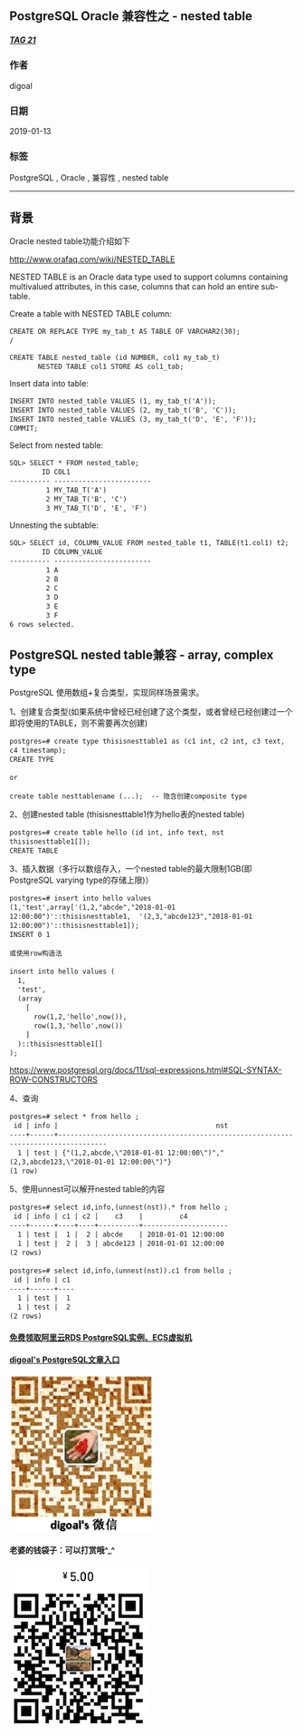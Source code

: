 ## PostgreSQL Oracle 兼容性之 - nested table     
##### [TAG 21](../class/21.md)  
                   
### 作者                   
digoal                    
                      
### 日期                    
2019-01-13                                               
                    
### 标签                                                                                                                                    
PostgreSQL , Oracle , 兼容性 , nested table       
                  
----                    
                  
## 背景         
Oracle nested table功能介绍如下  
  
http://www.orafaq.com/wiki/NESTED_TABLE  
  
NESTED TABLE is an Oracle data type used to support columns containing multivalued attributes, in this case, columns that can hold an entire sub-table.    
  
Create a table with NESTED TABLE column:  
  
```  
CREATE OR REPLACE TYPE my_tab_t AS TABLE OF VARCHAR2(30);  
/  
```  
  
```  
CREATE TABLE nested_table (id NUMBER, col1 my_tab_t)  
       NESTED TABLE col1 STORE AS col1_tab;  
```  
  
Insert data into table:  
  
```  
INSERT INTO nested_table VALUES (1, my_tab_t('A'));  
INSERT INTO nested_table VALUES (2, my_tab_t('B', 'C'));  
INSERT INTO nested_table VALUES (3, my_tab_t('D', 'E', 'F'));  
COMMIT;  
```  
  
Select from nested table:  
  
```  
SQL> SELECT * FROM nested_table;  
        ID COL1  
---------- ------------------------  
         1 MY_TAB_T('A')  
         2 MY_TAB_T('B', 'C')  
         3 MY_TAB_T('D', 'E', 'F')  
```  
  
Unnesting the subtable:  
  
  
```  
SQL> SELECT id, COLUMN_VALUE FROM nested_table t1, TABLE(t1.col1) t2;  
        ID COLUMN_VALUE  
---------- ------------------------  
         1 A  
         2 B  
         2 C  
         3 D  
         3 E  
         3 F  
6 rows selected.  
```  
  
## PostgreSQL nested table兼容 - array, complex type  
PostgreSQL 使用数组+复合类型，实现同样场景需求。   
  
1、创建复合类型(如果系统中曾经已经创建了这个类型，或者曾经已经创建过一个即将使用的TABLE，则不需要再次创建)  
  
```  
postgres=# create type thisisnesttable1 as (c1 int, c2 int, c3 text, c4 timestamp);  
CREATE TYPE  
  
or

create table nesttablename (...);  -- 隐含创建composite type
```  
  
2、创建nested table  (thisisnesttable1作为hello表的nested table)  
  
```  
postgres=# create table hello (id int, info text, nst thisisnesttable1[]);  
CREATE TABLE  
```  
  
3、插入数据（多行以数组存入，一个nested table的最大限制1GB(即PostgreSQL varying type的存储上限)）  
  
```  
postgres=# insert into hello values (1,'test',array['(1,2,"abcde","2018-01-01 12:00:00")'::thisisnesttable1,  '(2,3,"abcde123","2018-01-01 12:00:00")'::thisisnesttable1]);  
INSERT 0 1  
  
或使用row构造法

insert into hello values (
  1,
  'test', 
  (array
    [
      row(1,2,'hello',now()),  
      row(1,3,'hello',now())
    ]
  )::thisisnesttable1[]
); 
```  
  
https://www.postgresql.org/docs/11/sql-expressions.html#SQL-SYNTAX-ROW-CONSTRUCTORS  
  
4、查询  
  
```  
postgres=# select * from hello ;  
 id | info |                                       nst                                          
----+------+----------------------------------------------------------------------------------  
  1 | test | {"(1,2,abcde,\"2018-01-01 12:00:00\")","(2,3,abcde123,\"2018-01-01 12:00:00\")"}  
(1 row)  
```  
  
5、使用unnest可以解开nested table的内容  
  
```  
postgres=# select id,info,(unnest(nst)).* from hello ;  
 id | info | c1 | c2 |    c3    |         c4            
----+------+----+----+----------+---------------------  
  1 | test |  1 |  2 | abcde    | 2018-01-01 12:00:00  
  1 | test |  2 |  3 | abcde123 | 2018-01-01 12:00:00  
(2 rows)  
  
postgres=# select id,info,(unnest(nst)).c1 from hello ;  
 id | info | c1   
----+------+----  
  1 | test |  1  
  1 | test |  2  
(2 rows)  
```  
  
    
  
  
  
  
  
  
  
  
  
#### [免费领取阿里云RDS PostgreSQL实例、ECS虚拟机](https://free.aliyun.com/ "57258f76c37864c6e6d23383d05714ea")
  
  
#### [digoal's PostgreSQL文章入口](https://github.com/digoal/blog/blob/master/README.md "22709685feb7cab07d30f30387f0a9ae")
  
  
![digoal's weixin](../pic/digoal_weixin.jpg "f7ad92eeba24523fd47a6e1a0e691b59")
  
  
#### 老婆的钱袋子：可以打赏哦^_^  
![wife's weixin ds](../pic/wife_weixin_ds.jpg "acd5cce1a143ef1d6931b1956457bc9f")
  
